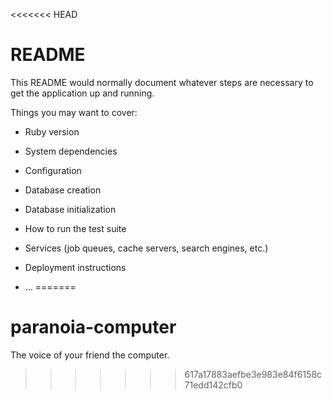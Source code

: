<<<<<<< HEAD
# README

This README would normally document whatever steps are necessary to get the
application up and running.

Things you may want to cover:

* Ruby version

* System dependencies

* Configuration

* Database creation

* Database initialization

* How to run the test suite

* Services (job queues, cache servers, search engines, etc.)

* Deployment instructions

* ...
=======
# paranoia-computer
The voice of your friend the computer.
>>>>>>> 617a17883aefbe3e983e84f6158c71edd142cfb0
